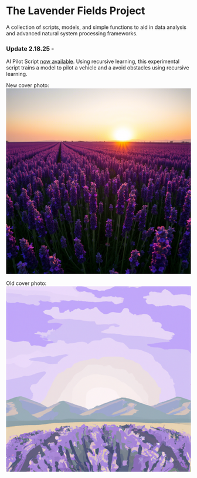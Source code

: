 # The Lavender Fields Project
A collection of scripts, models, and simple functions to aid in data analysis and advanced natural system processing frameworks.  

### Update 2.18.25 -   

AI Pilot Script [now available](scripts/AI_pilot.py). Using recursive learning, this experimental script trains a model to pilot a vehicle and a avoid obstacles using recursive learning. 

New cover photo:  
![new ai photo of lavender fields](../img/lavenderfields_new.png)  


Old cover photo:  
![ai photo of lavender fields](../img/lavenderfields.png)  
